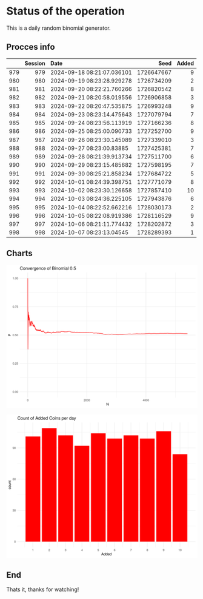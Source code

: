 # Status of the operation
  
  This is a daily random binomial generator.
  
## Procces info

|    | Session|Date                       |       Seed| Added|
|:---|-------:|:--------------------------|----------:|-----:|
|979 |     979|2024-09-18 08:21:07.036101 | 1726647667|     9|
|980 |     980|2024-09-19 08:23:28.929278 | 1726734209|     2|
|981 |     981|2024-09-20 08:22:21.760266 | 1726820542|     8|
|982 |     982|2024-09-21 08:20:58.019556 | 1726906858|     3|
|983 |     983|2024-09-22 08:20:47.535875 | 1726993248|     9|
|984 |     984|2024-09-23 08:23:14.475643 | 1727079794|     7|
|985 |     985|2024-09-24 08:23:56.113919 | 1727166236|     8|
|986 |     986|2024-09-25 08:25:00.090733 | 1727252700|     9|
|987 |     987|2024-09-26 08:23:30.145089 | 1727339010|     3|
|988 |     988|2024-09-27 08:23:00.83885  | 1727425381|     7|
|989 |     989|2024-09-28 08:21:39.913734 | 1727511700|     6|
|990 |     990|2024-09-29 08:23:15.485682 | 1727598195|     7|
|991 |     991|2024-09-30 08:25:21.858234 | 1727684722|     5|
|992 |     992|2024-10-01 08:24:39.398751 | 1727771079|     8|
|993 |     993|2024-10-02 08:23:30.126658 | 1727857410|    10|
|994 |     994|2024-10-03 08:24:36.225105 | 1727943876|     6|
|995 |     995|2024-10-04 08:22:52.662216 | 1728030173|     2|
|996 |     996|2024-10-05 08:22:08.919386 | 1728116529|     9|
|997 |     997|2024-10-06 08:21:11.774432 | 1728202872|     3|
|998 |     998|2024-10-07 08:23:13.04545  | 1728289393|     1|

## Charts 

![](charts/plot1.png)

![](charts/plot2.png)

## End

Thats it, thanks for watching!
